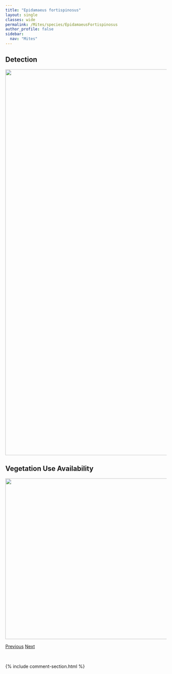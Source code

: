 ```yaml
---
title: "Epidamaeus fortispinosus"
layout: single
classes: wide
permalink: /Mites/species/EpidamaeusFortispinosus
author_profile: false
sidebar:
  nav: "Mites"
---
```


<h2>Detection</h2>

<a href="https://drive.google.com/uc?export=view&id=1P3tfkwCfpChINhWbD5qUZccoNLuOo1Ox">
<img src="https://drive.google.com/uc?export=view&id=1P3tfkwCfpChINhWbD5qUZccoNLuOo1Ox" height = "1200" width = "800">
</a>


<h2>Vegetation Use Availability</h2>

<a href="https://drive.google.com/uc?export=view&id=1Y8tVDVwNreNLm2QLxjLMXLY2Oh76RP-b">
<img src="https://drive.google.com/uc?export=view&id=1Y8tVDVwNreNLm2QLxjLMXLY2Oh76RP-b" height = "500" width = "1000">
</a>


<a href="/DevelopmentWebsite/Mites/species/EpidamaeusFloccosus" class="pagination--pager" title="Epidamaeus floccosus">Previous</a> <a href="/DevelopmentWebsite/Mites/species/EpidamaeusKoyukon" class="pagination--pager" title="Epidamaeus koyukon">Next</a>

<p>&nbsp;</p>

{% include comment-section.html %}
